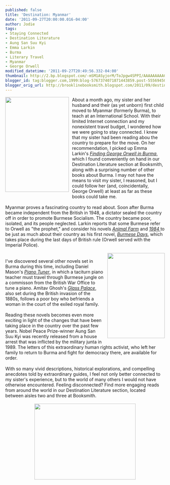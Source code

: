 ```yaml
---
published: false
title: 'Destination: Myanmar'
date: '2011-09-27T20:00:00.016-04:00'
author: Jodie
tags:
- Staying Connected
- Destination Literature
- Aung San Suu Kyi
- Emma Larkin
- Burma
- Literary Travel
- Myanmar
- George Orwell
modified_datetime: '2011-09-27T20:49:56.332-04:00'
thumbnail: http://2.bp.blogspot.com/-mSM1ASyjorM/ToJpgw4SPPI/AAAAAAAAAC8/1WGSBEpqjSg/s72-c/animalfarm.jpg
blogger_id: tag:blogger.com,1999:blog-5767374071871443859.post-5556945007394828151
blogger_orig_url: http://brooklinebooksmith.blogspot.com/2011/09/destination-myanmar.html
---
```


<a href="http://2.bp.blogspot.com/-mSM1ASyjorM/ToJpgw4SPPI/AAAAAAAAAC8/1WGSBEpqjSg/s1600/animalfarm.jpg"><img style="MARGIN: 0px 10px 10px 0px; WIDTH: 201px; FLOAT: left; HEIGHT: 300px; CURSOR: hand" id="BLOGGER_PHOTO_ID_5657200093528472818" border="0" alt="" src="http://2.bp.blogspot.com/-mSM1ASyjorM/ToJpgw4SPPI/AAAAAAAAAC8/1WGSBEpqjSg/s320/animalfarm.jpg" /></a> About a month ago, my sister and her husband and their (as yet unborn) first child moved to Myanmar (formerly Burma), to teach at an International School. With their limited Internet connection and my nonexistent travel budget, I wondered how we were going to stay connected. I knew that my sister had been reading abou the country to prepare for the move. On her recommendation, I picked up Emma Larkin's <em><a href="http://www.brooklinebooksmith-shop.com/book/9780143037118">Finding George Orwell in Burma</a></em>, which I found conveniently on hand in our Destination Literature section at Booksmith, along with a surprising number of other books about Burma. I may not have the means to visit my sister, I reasoned, but I could follow her (and, coincidentally, George Orwell) at least as far as these books could take me.<br /><br />Myanmar proves a fascinating country to read about. Soon after Burma became independent from the British in 1948, a dictator sealed the country off in order to promote Burmese Socialism. The country became poor, isolated, and its people neglected. Larkin reports that some Burmese refer to Orwell as "the prophet," and consider his novels <em><a href="http://www.brooklinebooksmith-shop.com/book/9780451526342">Animal Farm</a></em> and <a href="http://www.brooklinebooksmith-shop.com/book/9780452284234"><em>1984</em> </a>to be just as much about their country as his first novel, <em><a href="http://www.brooklinebooksmith-shop.com/book/9781849023740">Burmese Days</a></em>, which takes place during the last days of British rule (Orwell served with the Imperial Police). <br /><br /><a href="http://1.bp.blogspot.com/-Ybt42Nm8UdE/ToJqm-at_II/AAAAAAAAADU/sklMyhTROnA/s1600/9781847084026.jpg"><img style="MARGIN: 0px 0px 10px 10px; WIDTH: 181px; FLOAT: right; HEIGHT: 269px; CURSOR: hand" id="BLOGGER_PHOTO_ID_5657201299753401474" border="0" alt="" src="http://1.bp.blogspot.com/-Ybt42Nm8UdE/ToJqm-at_II/AAAAAAAAADU/sklMyhTROnA/s320/9781847084026.jpg" /></a><br />I've discovered several other novels set in Burma during this time, including Daniel Mason's <em><a href="http://www.brooklinebooksmith-shop.com/book/9781400030385">Piano Tuner</a></em>, in which a taciturn piano teacher must travel through Burmese jungle on a commisson from the British War Office to tune a piano. Amitav Ghosh's <em><a href="http://www.brooklinebooksmith-shop.com/book/9780375758775">Glass Palace</a></em>, also set during the British invasion of the 1880s, follows a poor boy who befriends a woman in the court of the exiled royal family.<br /><br />Reading these novels becomes even more exciting in light of the changes that have been taking place in the country over the past few years. Nobel Peace Prize-winner Aung San Suu Kyi was recently released from a house arrest that was inflicted by the military junta in 1989. The letters of this extraordinary human rights activist, who left her family to return to Burma and fight for democracy there, are available for order.<br /><br />With so many vivid descriptions, historical explorations, and compelling anecdotes told by extraordinary guides, I feel not only better connected to my sister's experience, but to the world of many others I would not have otherwise encountered. Feeling disconnected? Find more engaging reads from around the world in our Destination Literature section, located between aisles two and three at Booksmith.<br /><br /><img style="TEXT-ALIGN: center; MARGIN: 0px auto 10px; WIDTH: 320px; DISPLAY: block; HEIGHT: 240px; CURSOR: hand" id="BLOGGER_PHOTO_ID_5657200450029629026" border="0" alt="" src="http://1.bp.blogspot.com/-4XSvr-nMqgw/ToJp1g8yLmI/AAAAAAAAADE/Gp9TG9hGcXg/s320/burma-05.jpg" />